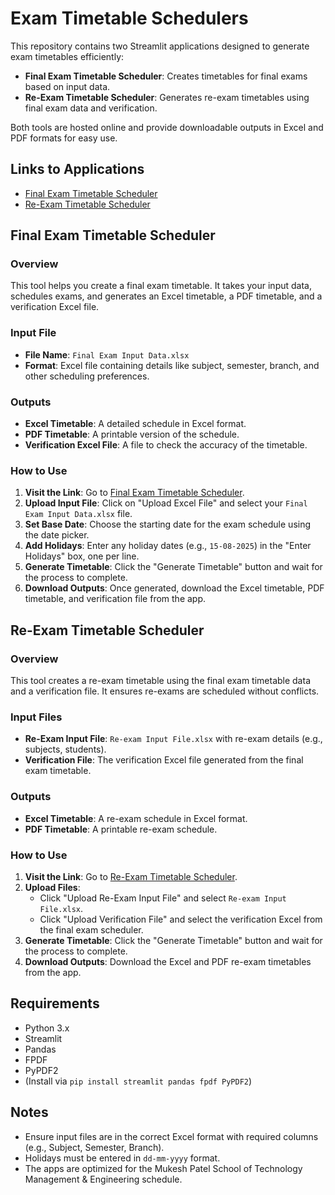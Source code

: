 # Exam Timetable Schedulers

This repository contains two Streamlit applications designed to generate exam timetables efficiently:

- **Final Exam Timetable Scheduler**: Creates timetables for final exams based on input data.
- **Re-Exam Timetable Scheduler**: Generates re-exam timetables using final exam data and verification.

Both tools are hosted online and provide downloadable outputs in Excel and PDF formats for easy use.

## Links to Applications

- [Final Exam Timetable Scheduler](https://examtimetablescheduler-dqttcyf5vzakkjfpkt6xhp.streamlit.app/)
- [Re-Exam Timetable Scheduler](https://re-examtimetablescheduler-gndknuqn7whtdxe6cvubaw.streamlit.app/)

## Final Exam Timetable Scheduler

### Overview
This tool helps you create a final exam timetable. It takes your input data, schedules exams, and generates an Excel timetable, a PDF timetable, and a verification Excel file.

### Input File
- **File Name**: `Final Exam Input Data.xlsx`
- **Format**: Excel file containing details like subject, semester, branch, and other scheduling preferences.

### Outputs
- **Excel Timetable**: A detailed schedule in Excel format.
- **PDF Timetable**: A printable version of the schedule.
- **Verification Excel File**: A file to check the accuracy of the timetable.

### How to Use
1. **Visit the Link**: Go to [Final Exam Timetable Scheduler](https://examtimetablescheduler-dqttcyf5vzakkjfpkt6xhp.streamlit.app/).
2. **Upload Input File**: Click on "Upload Excel File" and select your `Final Exam Input Data.xlsx` file.
3. **Set Base Date**: Choose the starting date for the exam schedule using the date picker.
4. **Add Holidays**: Enter any holiday dates (e.g., `15-08-2025`) in the "Enter Holidays" box, one per line.
5. **Generate Timetable**: Click the "Generate Timetable" button and wait for the process to complete.
6. **Download Outputs**: Once generated, download the Excel timetable, PDF timetable, and verification file from the app.

## Re-Exam Timetable Scheduler

### Overview
This tool creates a re-exam timetable using the final exam timetable data and a verification file. It ensures re-exams are scheduled without conflicts.

### Input Files
- **Re-Exam Input File**: `Re-exam Input File.xlsx` with re-exam details (e.g., subjects, students).
- **Verification File**: The verification Excel file generated from the final exam timetable.

### Outputs
- **Excel Timetable**: A re-exam schedule in Excel format.
- **PDF Timetable**: A printable re-exam schedule.

### How to Use
1. **Visit the Link**: Go to [Re-Exam Timetable Scheduler](https://re-examtimetablescheduler-gndknuqn7whtdxe6cvubaw.streamlit.app/).
2. **Upload Files**: 
   - Click "Upload Re-Exam Input File" and select `Re-exam Input File.xlsx`.
   - Click "Upload Verification File" and select the verification Excel from the final exam scheduler.
3. **Generate Timetable**: Click the "Generate Timetable" button and wait for the process to complete.
4. **Download Outputs**: Download the Excel and PDF re-exam timetables from the app.

## Requirements
- Python 3.x
- Streamlit
- Pandas
- FPDF
- PyPDF2
- (Install via `pip install streamlit pandas fpdf PyPDF2`)

## Notes
- Ensure input files are in the correct Excel format with required columns (e.g., Subject, Semester, Branch).
- Holidays must be entered in `dd-mm-yyyy` format.
- The apps are optimized for the Mukesh Patel School of Technology Management & Engineering schedule.
